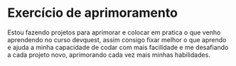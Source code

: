 # Exercício de aprimoramento 

Estou fazendo projetos para aprimorar e colocar em pratica o que venho aprendendo no curso devquest, assim consigo fixar melhor o que aprendo e ajuda a minha capacidade de codar com mais facilidade e me desafiando a cada projeto novo, aprimorando cada vez mais minhas habilidades.